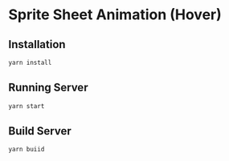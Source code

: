 # Sprite Sheet Animation (Hover)

## Installation

```bash
yarn install
```

## Running Server

```bash
yarn start
```

## Build Server

```bash
yarn buiid
```
